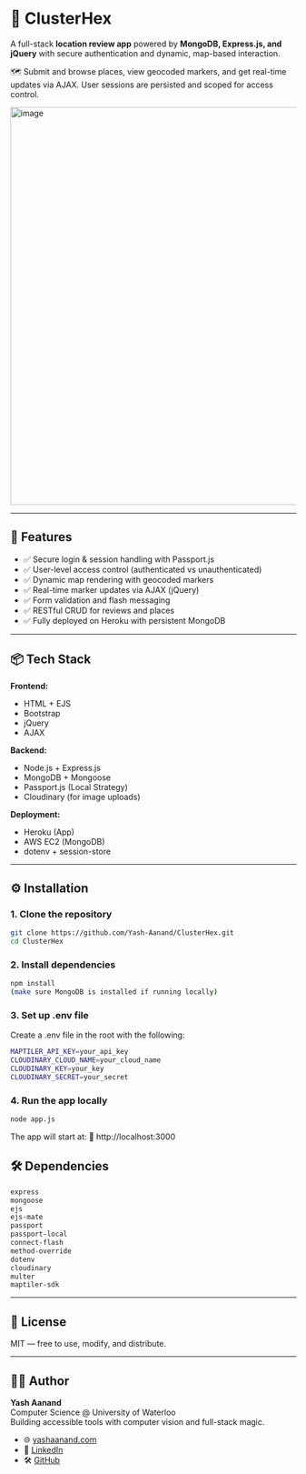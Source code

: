 # 📍 ClusterHex

A full-stack **location review app** powered by **MongoDB, Express.js, and jQuery** with secure authentication and dynamic, map-based interaction.

🗺️ Submit and browse places, view geocoded markers, and get real-time updates via AJAX. User sessions are persisted and scoped for access control.

<img  height="700" alt="image" src="https://github.com/user-attachments/assets/f86f2951-4583-401e-aa99-7cfcdad89b0b" />

---

## 🎯 Features

- ✅ Secure login & session handling with Passport.js
- ✅ User-level access control (authenticated vs unauthenticated)
- ✅ Dynamic map rendering with geocoded markers
- ✅ Real-time marker updates via AJAX (jQuery)
- ✅ Form validation and flash messaging
- ✅ RESTful CRUD for reviews and places
- ✅ Fully deployed on Heroku with persistent MongoDB

---

## 📦 Tech Stack

**Frontend:**
- HTML + EJS
- Bootstrap
- jQuery
- AJAX

**Backend:**
- Node.js + Express.js
- MongoDB + Mongoose
- Passport.js (Local Strategy)
- Cloudinary (for image uploads)

**Deployment:**
- Heroku (App)
- AWS EC2 (MongoDB)
- dotenv + session-store



---

## ⚙️ Installation

### 1. Clone the repository

```bash
git clone https://github.com/Yash-Aanand/ClusterHex.git
cd ClusterHex
```


### 2. Install dependencies
```bash
npm install
(make sure MongoDB is installed if running locally)
```

### 3. Set up .env file

Create a .env file in the root with the following:
```bash
MAPTILER_API_KEY=your_api_key
CLOUDINARY_CLOUD_NAME=your_cloud_name
CLOUDINARY_KEY=your_key
CLOUDINARY_SECRET=your_secret
```

### 4. Run the app locally
```bash
node app.js
```

The app will start at:
🔗 http://localhost:3000

## 🛠 Dependencies
```bash
express
mongoose
ejs
ejs-mate
passport
passport-local
connect-flash
method-override
dotenv
cloudinary
multer
maptiler-sdk
```

---

## 🔐 License

MIT — free to use, modify, and distribute.

---

## 👨‍💻 Author

**Yash Aanand**  
Computer Science @ University of Waterloo  
Building accessible tools with computer vision and full-stack magic.

- 🌐 [yashaanand.com](https://yashaanand.com)
- 💼 [LinkedIn](https://www.linkedin.com/in/yash-aanand-35192b273/)
- 🛠️ [GitHub](https://github.com/Yash-Aanand)



